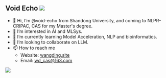 ## Void Echo ![](https://komarev.com/ghpvc/?username=void-echo)

- 👋 Hi, I’m @void-echo from Shandong University, and coming to NLPR-CRIPAC, CAS for my Master's degree.
- 👀 I’m interested in AI and MLSys.
- 🌱 I’m currently learning Model Acceleration, NLP and bioinformatics.
- 💞️ I’m looking to collaborate on LLM.
- 📫 How to reach me 
  - Website: [wangding.site](https://wangding.site)
  - Email: wd_cas@163.com

![](https://github-readme-stats.vercel.app/api?username=void-echo&show_icons=true&theme=transparent)


